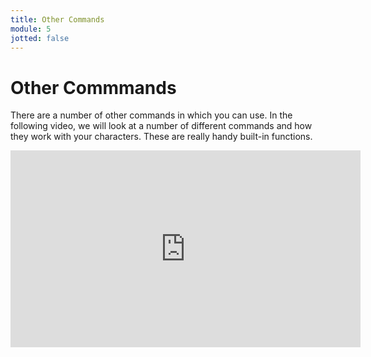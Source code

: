 ```yaml
---
title: Other Commands
module: 5
jotted: false
---
```


# Other Commmands

There are a number of other commands in which you can use.  In the following video, we will look at a number of different commands and how they work with your characters.  These are really handy built-in functions.

<!-- video -->
<iframe width="560" height="315" src="https://umontana.zoom.us/recording/share/oz9_5NMVFdvT-IJaepR8eP7gJEIYx2pBiG-mXEo40OOwIumekTziMw" frameborder="0" allow="accelerometer; autoplay; encrypted-media; gyroscope; picture-in-picture" allowfullscreen></iframe>
